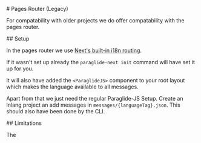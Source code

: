 # Pages Router (Legacy)

For compatability with older projects we do offer compatability with the pages router.

## Setup

In the pages router we use [Next's built-in i18n routing]((https://nextjs.org/docs/advanced-features/i18n-routing)).

If it wasn't set up already the `paraglide-next init` command will have set it up for you.

It will also have added the `<ParaglideJS>` component to your root layout which makes the language available to all messages. 

Apart from that we just need the regular Paraglide-JS Setup. Create an Inlang project an add messages in `messages/{languageTag}.json`. This should also have been done by the CLI.

## Limitations

The 